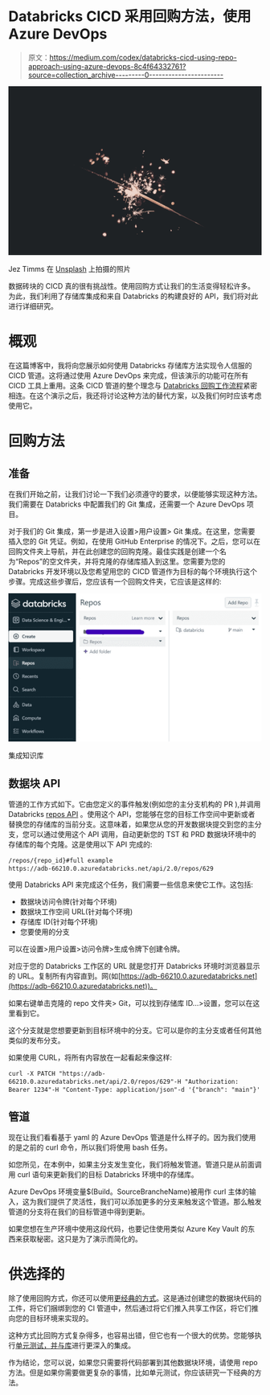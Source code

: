 # Databricks CICD 采用回购方法，使用 Azure DevOps

> 原文：<https://medium.com/codex/databricks-cicd-using-repo-approach-using-azure-devops-8c4f64332761?source=collection_archive---------0----------------------->

![](img/ddd1bc81c74a811edaf6a5b9e2da012c.png)

Jez Timms 在 [Unsplash](https://unsplash.com?utm_source=medium&utm_medium=referral) 上拍摄的照片

数据砖块的 CICD 真的很有挑战性。使用回购方式让我们的生活变得轻松许多。为此，我们利用了存储库集成和来自 Databricks 的构建良好的 API，我们将对此进行详细研究。

# 概观

在这篇博客中，我将向您展示如何使用 Databricks 存储库方法实现令人信服的 CICD 管道。这将通过使用 Azure DevOps 来完成，但该演示的功能可在所有 CICD 工具上重用。这条 CICD 管道的整个理念与 [Databricks 回购工作流程](https://docs.microsoft.com/en-us/azure/databricks/repos/ci-cd-best-practices-with-repos)紧密相连。在这个演示之后，我还将讨论这种方法的替代方案，以及我们何时应该考虑使用它。

# 回购方法

## 准备

在我们开始之前，让我们讨论一下我们必须遵守的要求，以便能够实现这种方法。我们需要在 Databricks 中配置我们的 Git 集成，还需要一个 Azure DevOps 项目。

对于我们的 Git 集成，第一步是进入设置>用户设置> Git 集成。在这里，您需要插入您的 Git 凭证。例如，在使用 GitHub Enterprise 的情况下。之后，您可以在回购文件夹上导航，并在此创建您的回购克隆。最佳实践是创建一个名为“Repos”的空文件夹，并将克隆的存储库插入到这里。您需要为您的 Databricks 开发环境以及您希望用您的 CICD 管道作为目标的每个环境执行这个步骤。完成这些步骤后，您应该有一个回购文件夹，它应该是这样的:

![](img/1e60da5d229a1fa65f40638a0268b1c3.png)

集成知识库

## 数据块 API

管道的工作方式如下。它由您定义的事件触发(例如您的主分支机构的 PR ),并调用 Databricks [repos API](https://docs.databricks.com/dev-tools/api/latest/repos.html) 。使用这个 API，您能够在您的目标工作空间中更新或者替换您的存储库的当前分支。这意味着，如果您从您的开发数据块提交到您的主分支，您可以通过使用这个 API 调用，自动更新您的 TST 和 PRD 数据块环境中的存储库的每个克隆。这是使用以下 API 完成的:

```
/repos/{repo_id}#full example
https://adb-66210.0.azuredatabricks.net/api/2.0/repos/629 
```

使用 Databricks API 来完成这个任务，我们需要一些信息来使它工作。这包括:

*   数据块访问令牌(针对每个环境)
*   数据块工作空间 URL(针对每个环境)
*   存储库 ID(针对每个环境)
*   您要使用的分支

可以在设置>用户设置>访问令牌>生成令牌下创建令牌。

对应于您的 Databricks 工作区的 URL 就是您打开 Databricks 环境时浏览器显示的 URL。复制所有内容直到。网(如[https://adb-66210.0.azuredatabricks.net](https://adb-66210.0.azuredatabricks.net))。

如果右键单击克隆的 repo 文件夹> Git，可以找到存储库 ID...>设置，您可以在这里看到它。

这个分支就是您想要更新到目标环境中的分支。它可以是你的主分支或者任何其他类似的发布分支。

如果使用 CURL，将所有内容放在一起看起来像这样:

```
curl -X PATCH "https://adb-66210.0.azuredatabricks.net/api/2.0/repos/629"-H "Authorization: Bearer 1234"-H "Content-Type: application/json"-d '{"branch": "main"}'
```

## 管道

现在让我们看看基于 yaml 的 Azure DevOps 管道是什么样子的。因为我们使用的是之前的 curl 命令，所以我们将使用 bash 任务。

如您所见，在本例中，如果主分支发生变化，我们将触发管道。管道只是从前面调用 curl 语句来更新我们的目标 Databricks 环境中的存储库。

Azure DevOps 环境变量$(Build。SourceBrancheName)被用作 curl 主体的输入，这为我们提供了灵活性，我们可以添加更多的分支来触发这个管道。那么触发管道的分支将在我们的目标管道中得到更新。

如果您想在生产环境中使用这段代码，也要记住使用类似 Azure Key Vault 的东西来获取秘密。这只是为了演示而简化的。

# 供选择的

除了使用回购方式，你还可以使用[更经典的方式](https://docs.microsoft.com/en-us/azure/databricks/dev-tools/ci-cd/ci-cd-azure-devops)。这是通过创建您的数据块代码的工件，将它们捆绑到您的 CI 管道中，然后通过将它们推入共享工作区，将它们推向您的目标环境来实现的。

这种方式比回购方式复杂得多，也容易出错，但它也有一个很大的优势。您能够执行[单元测试，并与库](https://docs.microsoft.com/en-us/azure/databricks/dev-tools/ci-cd/ci-cd-azure-devops)进行更深入的集成。

作为结论，您可以说，如果您只需要将代码部署到其他数据块环境，请使用 repo 方法。但是如果你需要做更复杂的事情，比如单元测试，你应该研究一下经典的方法。
